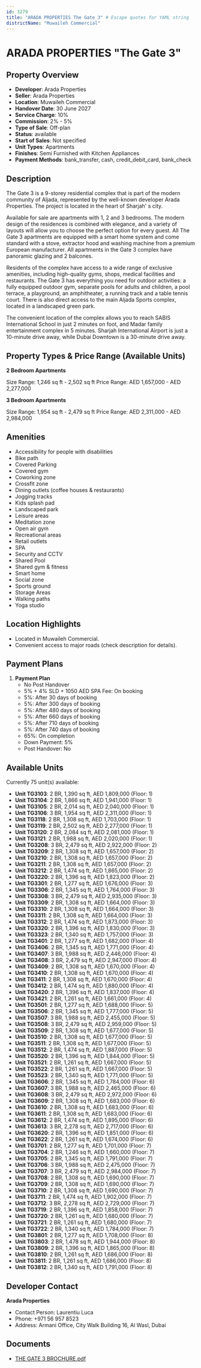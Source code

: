 ```yaml
---
id: 3279
title: "ARADA PROPERTIES The Gate 3" # Escape quotes for YAML string
districtName: "Muwaileh Commercial"
---
```


# ARADA PROPERTIES "The Gate 3"

## Property Overview
- **Developer**: Arada Properties
- **Seller**: Arada Properties
- **Location**: Muwaileh Commercial
- **Handover Date**: 30 June 2027
- **Service Charge**: 10%
- **Commission**: 2% - 5%
- **Type of Sale**: Off-plan
- **Status**: available
- **Start of Sales**: Not specified
- **Unit Types**: Apartments
- **Finishes**: Semi Furnished with Kitchen Appliances
- **Payment Methods**: bank_transfer, cash, credit_debit_card, bank_check

## Description
The Gate 3 is a 9-storey residential complex that is part of the modern community of Aljada, represented by the well-known developer Arada Properties. The project is located in the heart of Sharjah' s city.

Available for sale are apartments with 1, 2 and 3 bedrooms. The modern design of the residences is combined with elegance, and a variety of layouts will allow you to choose the perfect option for every guest. All The Gate 3 apartments are equipped with a smart home system and come standard with a stove, extractor hood and washing machine from a premium European manufacturer. All apartments in the Gate 3 complex have panoramic glazing and 2 balcones.

Residents of the complex have access to a wide range of exclusive amenities, including high-quality gyms, shops, medical facilities and restaurants. The Gate 3 has everything you need for outdoor activities: a fully equipped outdoor gym, separate pools for adults and children, a pool terrace, a playground, an amphitheater, a running track and a table tennis court. There is also direct access to the main Aljada Sports complex, located in a landscaped green park.

The convenient location of the complex allows you to reach SABIS International School in just 2 minutes on foot, and Madar family entertainment complex in 5 minutes. Sharjah International Airport is just a 10-minute drive away, while Dubai Downtown is a 30-minute drive away.

## Property Types & Price Range (Available Units)
**2 Bedroom Apartments**

Size Range: 1,246 sq ft - 2,502 sq ft
Price Range: AED 1,657,000 - AED 2,277,000

**3 Bedroom Apartments**

Size Range: 1,954 sq ft - 2,479 sq ft
Price Range: AED 2,311,000 - AED 2,984,000

## Amenities
- Accessibility for people with disabilities
- Bike path
- Covered Parking
- Covered gym
- Coworking zone
- Crossfit zone
- Dining outlets  (coffee houses & restaurants)
- Jogging tracks
- Kids splash pad
- Landscaped park
- Leisure areas
- Meditation zone
- Open air gym
- Recreational areas
- Retail outlets
- SPA
- Security and CCTV
- Shared Pool
- Shared gym & fitness
- Smart home
- Social zone
- Sports ground
- Storage Areas
- Walking paths
- Yoga studio

## Location Highlights
- Located in Muwaileh Commercial.
- Convenient access to major roads (check description for details).

## Payment Plans
1. **Payment Plan**
   - No Post Handover
   - 5% + 4% SLD + 1050 AED SPA Fee: On booking
   - 5%: After 30 days of booking
   - 5%: After 300 days of booking
   - 5%: After 480 days of booking
   - 5%: After 660 days of booking
   - 5%: After 710 days of booking
   - 5%: After 740 days of booking
   - 65%: On completion
   - Down Payment: 5%
   - Post Handover: No

## Available Units
Currently 75 unit(s) available:
- **Unit TG3103**: 2 BR, 1,390 sq ft, AED 1,809,000 (Floor: 1)
- **Unit TG3104**: 2 BR, 1,866 sq ft, AED 1,941,000 (Floor: 1)
- **Unit TG3105**: 2 BR, 2,014 sq ft, AED 2,040,000 (Floor: 1)
- **Unit TG3106**: 3 BR, 1,954 sq ft, AED 2,311,000 (Floor: 1)
- **Unit TG3118**: 2 BR, 1,308 sq ft, AED 1,703,000 (Floor: 1)
- **Unit TG3119**: 2 BR, 2,502 sq ft, AED 2,277,000 (Floor: 1)
- **Unit TG3120**: 2 BR, 2,084 sq ft, AED 2,081,000 (Floor: 1)
- **Unit TG3121**: 2 BR, 1,988 sq ft, AED 2,020,000 (Floor: 1)
- **Unit TG3208**: 3 BR, 2,479 sq ft, AED 2,922,000 (Floor: 2)
- **Unit TG3209**: 2 BR, 1,308 sq ft, AED 1,657,000 (Floor: 2)
- **Unit TG3210**: 2 BR, 1,308 sq ft, AED 1,657,000 (Floor: 2)
- **Unit TG3211**: 2 BR, 1,308 sq ft, AED 1,657,000 (Floor: 2)
- **Unit TG3212**: 2 BR, 1,474 sq ft, AED 1,865,000 (Floor: 2)
- **Unit TG3220**: 2 BR, 1,396 sq ft, AED 1,823,000 (Floor: 2)
- **Unit TG3301**: 2 BR, 1,277 sq ft, AED 1,676,000 (Floor: 3)
- **Unit TG3306**: 2 BR, 1,345 sq ft, AED 1,764,000 (Floor: 3)
- **Unit TG3308**: 3 BR, 2,479 sq ft, AED 2,935,000 (Floor: 3)
- **Unit TG3309**: 2 BR, 1,308 sq ft, AED 1,664,000 (Floor: 3)
- **Unit TG3310**: 2 BR, 1,308 sq ft, AED 1,664,000 (Floor: 3)
- **Unit TG3311**: 2 BR, 1,308 sq ft, AED 1,664,000 (Floor: 3)
- **Unit TG3312**: 2 BR, 1,474 sq ft, AED 1,873,000 (Floor: 3)
- **Unit TG3320**: 2 BR, 1,396 sq ft, AED 1,830,000 (Floor: 3)
- **Unit TG3323**: 2 BR, 1,340 sq ft, AED 1,757,000 (Floor: 3)
- **Unit TG3401**: 2 BR, 1,277 sq ft, AED 1,682,000 (Floor: 4)
- **Unit TG3406**: 2 BR, 1,345 sq ft, AED 1,771,000 (Floor: 4)
- **Unit TG3407**: 3 BR, 1,988 sq ft, AED 2,446,000 (Floor: 4)
- **Unit TG3408**: 3 BR, 2,479 sq ft, AED 2,947,000 (Floor: 4)
- **Unit TG3409**: 2 BR, 1,308 sq ft, AED 1,670,000 (Floor: 4)
- **Unit TG3410**: 2 BR, 1,308 sq ft, AED 1,670,000 (Floor: 4)
- **Unit TG3411**: 2 BR, 1,308 sq ft, AED 1,670,000 (Floor: 4)
- **Unit TG3412**: 2 BR, 1,474 sq ft, AED 1,880,000 (Floor: 4)
- **Unit TG3420**: 2 BR, 1,396 sq ft, AED 1,837,000 (Floor: 4)
- **Unit TG3421**: 2 BR, 1,261 sq ft, AED 1,661,000 (Floor: 4)
- **Unit TG3501**: 2 BR, 1,277 sq ft, AED 1,688,000 (Floor: 5)
- **Unit TG3506**: 2 BR, 1,345 sq ft, AED 1,777,000 (Floor: 5)
- **Unit TG3507**: 3 BR, 1,988 sq ft, AED 2,455,000 (Floor: 5)
- **Unit TG3508**: 3 BR, 2,479 sq ft, AED 2,959,000 (Floor: 5)
- **Unit TG3509**: 2 BR, 1,308 sq ft, AED 1,677,000 (Floor: 5)
- **Unit TG3510**: 2 BR, 1,308 sq ft, AED 1,677,000 (Floor: 5)
- **Unit TG3511**: 2 BR, 1,308 sq ft, AED 1,677,000 (Floor: 5)
- **Unit TG3512**: 2 BR, 1,474 sq ft, AED 1,887,000 (Floor: 5)
- **Unit TG3520**: 2 BR, 1,396 sq ft, AED 1,844,000 (Floor: 5)
- **Unit TG3521**: 2 BR, 1,261 sq ft, AED 1,667,000 (Floor: 5)
- **Unit TG3522**: 2 BR, 1,261 sq ft, AED 1,667,000 (Floor: 5)
- **Unit TG3523**: 2 BR, 1,340 sq ft, AED 1,771,000 (Floor: 5)
- **Unit TG3606**: 2 BR, 1,345 sq ft, AED 1,784,000 (Floor: 6)
- **Unit TG3607**: 3 BR, 1,988 sq ft, AED 2,465,000 (Floor: 6)
- **Unit TG3608**: 3 BR, 2,479 sq ft, AED 2,972,000 (Floor: 6)
- **Unit TG3609**: 2 BR, 1,308 sq ft, AED 1,683,000 (Floor: 6)
- **Unit TG3610**: 2 BR, 1,308 sq ft, AED 1,683,000 (Floor: 6)
- **Unit TG3611**: 2 BR, 1,308 sq ft, AED 1,683,000 (Floor: 6)
- **Unit TG3612**: 2 BR, 1,474 sq ft, AED 1,895,000 (Floor: 6)
- **Unit TG3613**: 3 BR, 2,278 sq ft, AED 2,717,000 (Floor: 6)
- **Unit TG3620**: 2 BR, 1,396 sq ft, AED 1,851,000 (Floor: 6)
- **Unit TG3622**: 2 BR, 1,261 sq ft, AED 1,674,000 (Floor: 6)
- **Unit TG3701**: 2 BR, 1,277 sq ft, AED 1,701,000 (Floor: 7)
- **Unit TG3704**: 2 BR, 1,246 sq ft, AED 1,660,000 (Floor: 7)
- **Unit TG3705**: 2 BR, 1,345 sq ft, AED 1,791,000 (Floor: 7)
- **Unit TG3706**: 3 BR, 1,988 sq ft, AED 2,475,000 (Floor: 7)
- **Unit TG3707**: 3 BR, 2,479 sq ft, AED 2,984,000 (Floor: 7)
- **Unit TG3708**: 2 BR, 1,308 sq ft, AED 1,690,000 (Floor: 7)
- **Unit TG3709**: 2 BR, 1,308 sq ft, AED 1,690,000 (Floor: 7)
- **Unit TG3710**: 2 BR, 1,308 sq ft, AED 1,690,000 (Floor: 7)
- **Unit TG3711**: 2 BR, 1,474 sq ft, AED 1,902,000 (Floor: 7)
- **Unit TG3712**: 3 BR, 2,278 sq ft, AED 2,729,000 (Floor: 7)
- **Unit TG3719**: 2 BR, 1,396 sq ft, AED 1,858,000 (Floor: 7)
- **Unit TG3720**: 2 BR, 1,261 sq ft, AED 1,680,000 (Floor: 7)
- **Unit TG3721**: 2 BR, 1,261 sq ft, AED 1,680,000 (Floor: 7)
- **Unit TG3722**: 2 BR, 1,340 sq ft, AED 1,784,000 (Floor: 7)
- **Unit TG3801**: 2 BR, 1,277 sq ft, AED 1,708,000 (Floor: 8)
- **Unit TG3803**: 2 BR, 1,478 sq ft, AED 1,944,000 (Floor: 8)
- **Unit TG3809**: 2 BR, 1,396 sq ft, AED 1,865,000 (Floor: 8)
- **Unit TG3810**: 2 BR, 1,261 sq ft, AED 1,686,000 (Floor: 8)
- **Unit TG3811**: 2 BR, 1,261 sq ft, AED 1,686,000 (Floor: 8)
- **Unit TG3812**: 2 BR, 1,340 sq ft, AED 1,791,000 (Floor: 8)

## Developer Contact
**Arada Properties**
- Contact Person: Laurentiu Luca
- Phone: +971 56 957 8523
- Address: Armani Office, City Walk Building 16, Al Wasl, Dubai

## Documents
- [THE GATE 3 BROCHURE.pdf](https://cdn.geniemap.net/2024/10/07/oEGcOeGwW5ET8rkVLZ4eoWVVkcGPAJC1kCnkjMMB.pdf)
